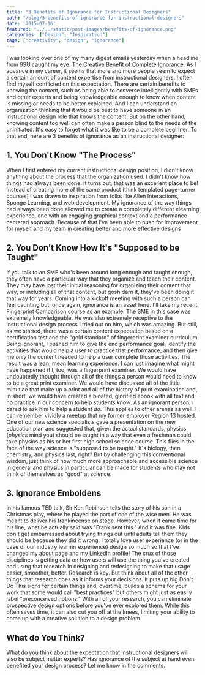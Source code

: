 ```yaml
---
title: "3 Benefits of Ignorance for Instructional Designers"
path: "/blog/3-benefits-of-ignorance-for-instructional-designers"
date: '2015-07-16'
featured: "../../static/post-images/benefits-of-ignorance.png"
categories: ["Design", "Inspiration"]
tags: ["creativity", "design", "ignorance"]
---
```


I was looking over one of my many digest emails yesterday when a headline from 99U caught my eye: [The Creative Benefit of Complete Ignorance](http://99u.com/workbook/50831/the-creative-benefit-of-complete-ignorance). As I advance in my career, it seems that more and more people seem to expect a certain amount of content expertise from instructional designers. I often find myself conflicted on this expectation. There are certain benefits to knowing the content, such as being able to converse intelligently with SMEs and other experts and being knowledgeable enough to know when content is missing or needs to be better explained. And I can understand an organization thinking that it would be best to have someone in an instructional design role that knows the content. But on the other hand, knowing content too well can often make a person blind to the needs of the uninitiated. It's easy to forget what it was like to be a complete beginner. To that end, here are 3 benefits of ignorance as an instructional designer:

## 1\. You Don't Know "The Process"

When I first entered my current instructional design position, I didn't know anything about the process that the organization used. I didn't know how things had always been done. It turns out, that was an excellent place to be! Instead of creating more of the same product (think templated page-turner courses) I was drawn to inspiration from folks like Allen Interactions, Sponge Learning, and web development. My ignorance of the way things had always been done allowed me to create a completely different elearning experience, one with an engaging graphical context and a performance-centered approach. Because of that I've been able to push for improvement for myself and my team in creating better and more effective designs

## 2\. You Don't Know How It's "Supposed to be Taught"

If you talk to an SME who's been around long enough and taught enough, they often have a particular way that they organize and teach their content. They may have lost their initial reasoning for organizing their content that way, or including all of that content, but gosh darn it, they've been doing it that way for years. Coming into a kickoff meeting with such a person can feel daunting but, once again, ignorance is an asset here. I'll take my recent [Fingerprint Comparison course](http://www.knanthony.com/portfolio/fingerprint-comparison/) as an example. The SME in this case was extremely knowledgeable. He was also extremely receptive to the instructional design process I tried out on him, which was amazing. But still, as we started, there was a certain content expectation based on a certification test and the "gold standard" of fingerprint examiner curriculum. Being ignorant, I pushed him to give the end performance goal, identify the activities that would help a user to practice that performance, and then give me _only_ the content needed to help a user complete those activities. The result was a lean, mean learning experience. I can just imagine what might have happened if I, too, was a fingerprint examiner. We would have undoubtedly thought through all of the things a person would need to know to be a great print examiner. We would have discussed all of the little minutiae that make up a print and all of the history of print examination and, in short, we would have created a bloated, glorified ebook with all text and no practice in our concern to help students _know_. As an ignorant person, I dared to ask him to help a student _do_. This applies to other arenas as well. I can remember vividly a meetup that my former employer Region 13 hosted. One of our new science specialists gave a presentation on the new education plan and suggested that, given the actual standards, physics (_physics_ mind you) should be taught in a way that even a freshman could take physics as his or her first high school science course. This flies in the face of the way science is "supposed to be taught." It's biology, then chemistry, and physics last, right? But by challenging this conventional wisdom, just think of how much more approachable and accessible science in general and physics in particular can be made for students who may not think of themselves as "good" at science.

## 3\. Ignorance Emboldens

In his famous TED talk, Sir Ken Robinson tells the story of his son in a Christmas play, where he played the part of one of the wise men. He was meant to deliver his frankincense on stage. However, when it came time for his line, what he actually said was "Frank sent this." And it was fine. Kids don't get embarrassed about trying things out until adults tell them they should be because they did it wrong. I totally love user experience (or in the case of our industry learner experience) design so much so that I've changed my about page and my LinkedIn profile! The crux of those disciplines is getting data on how users will use the thing you've created and using that research in designing and redesigning to make that usage easier, smoother, better. Research is key. But think about all of the other things that research does as it informs your decisions. It puts up big Don't Do This signs for certain things and, overtime, builds a schema for your work that some would call "best practices" but others might just as easily label "preconceived notions." With all of your research, you can eliminate prospective design options before you've ever explored them. While this often saves time, it can also cut you off at the knees, limiting your ability to come up with a creative solution to a design problem.

## What do You Think?

What do you think about the expectation that instructional designers will also be subject matter experts? Has ignorance of the subject at hand even benefited your design process? Let me know in the comments.
